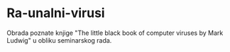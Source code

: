 # Ra-unalni-virusi
Obrada poznate knjige "The little black book of computer viruses by Mark Ludwig" u obliku seminarskog rada.
